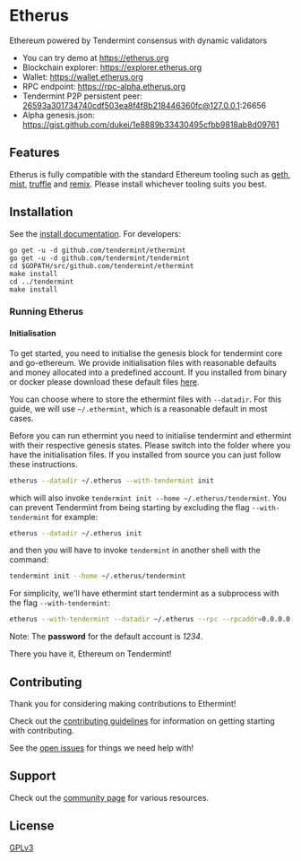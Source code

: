 # Etherus

Ethereum powered by Tendermint consensus with dynamic validators

* You can try demo at https://etherus.org
* Blockchain explorer: https://explorer.etherus.org
* Wallet: https://wallet.etherus.org
* RPC endpoint: https://rpc-alpha.etherus.org
* Tendermint P2P persistent peer: 26593a301734740cdf503ea8f4f8b218446360fc@127.0.0.1:26656
* Alpha genesis.json: https://gist.github.com/dukei/1e8889b33430495cfbb9818ab8d09761

## Features

Etherus is fully compatible with the standard Ethereum tooling such as [geth](https://github.com/ethereum/go-ethereum), [mist](https://github.com/ethereum/mist), [truffle](https://github.com/trufflesuite/truffle) and [remix](http://remix.ethereum.org). Please
install whichever tooling suits you best.

## Installation

See the [install documentation](http://ethermint.readthedocs.io/en/master/getting-started/install.html). For developers:

```
go get -u -d github.com/tendermint/ethermint
go get -u -d github.com/tendermint/tendermint
cd $GOPATH/src/github.com/tendermint/ethermint
make install
cd ../tendermint
make install
```

### Running Etherus

#### Initialisation
To get started, you need to initialise the genesis block for tendermint core and go-ethereum. We provide initialisation
files with reasonable defaults and money allocated into a predefined account. If you installed from binary or docker
please download these default files [here](https://github.com/tendermint/ethermint/tree/develop/setup).

You can choose where to store the ethermint files with `--datadir`. For this guide, we will use `~/.ethermint`, which is a reasonable default in most cases.

Before you can run ethermint you need to initialise tendermint and ethermint with their respective genesis states.
Please switch into the folder where you have the initialisation files. If you installed from source you can just follow
these instructions.

```bash
etherus --datadir ~/.etherus --with-tendermint init
```

which will also invoke `tendermint init --home ~/.etherus/tendermint`. You can prevent Tendermint from
being starting by excluding the flag `--with-tendermint` for example:

```bash
etherus --datadir ~/.etherus init
```

and then you will have to invoke `tendermint` in another shell with the command:

```bash
tendermint init --home ~/.etherus/tendermint
```

For simplicity, we'll have ethermint start tendermint as a subprocess with the
flag `--with-tendermint`:

```bash
etherus --with-tendermint --datadir ~/.etherus --rpc --rpcaddr=0.0.0.0 --ws --wsaddr=0.0.0.0 --rpcapi eth,net,web3,personal,admin
```

Note: The **password** for the default account is *1234*.

There you have it, Ethereum on Tendermint!

## Contributing

Thank you for considering making contributions to Ethermint!

Check out the [contributing guidelines](.github/CONTRIBUTING.md) for information
on getting starting with contributing.

See the [open issues](https://github.com/tendermint/ethermint/issues) for
things we need help with!

## Support

Check out the [community page](https://tendermint.com/community) for various resources.

## License

[GPLv3](LICENSE)
